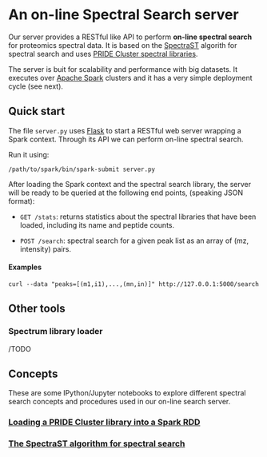 # An on-line Spectral Search server  

Our server provides a RESTful like API to perform **on-line spectral search** for proteomics
spectral data. It is based on the [SpectraST](http://tools.proteomecenter.org/wiki/index.php?title=Software:SpectraST) 
algorith for spectral search and uses [PRIDE Cluster spectral libraries](http://wwwdev.ebi.ac.uk/pride/cluster/#/libraries).  

The server is buit for scalability and performance with big datasets. It executes
over [Apache Spark](https://spark.apache.org/) clusters and it has a very simple 
deployment cycle (see next).  

## Quick start  

The file `server.py` uses [Flask](http://flask.pocoo.org/) to start a RESTful
web server wrapping a Spark context. Through its API we can perform on-line
spectral search.  

Run it using:

    /path/to/spark/bin/spark-submit server.py  

After loading the Spark context and the spectral search library, the server
will be ready to be queried at the following end points, (speaking JSON 
format):  

- `GET /stats`: returns statistics about the spectral libraries that have been
loaded, including its name and peptide counts.  
 
- `POST /search`: spectral search for a given peak list as an array of 
(mz, intensity) pairs.  

#### Examples  

    curl --data "peaks=[(m1,i1),...,(mn,in)]" http://127.0.0.1:5000/search   

## Other tools  

### Spectrum library loader  
 
/TODO
 
## Concepts  

These are some IPython/Jupyter notebooks to explore different spectral search concepts and
procedures used in our on-line search server.  

### [Loading a PRIDE Cluster library into a Spark RDD](notebooks/read-spectrum-lib.ipynb)  

### [The SpectraST algorithm for spectral search](notebooks/spectraST.ipynb)  
